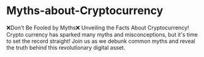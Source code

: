 # Myths-about-Cryptocurrency
❌Don't Be Fooled by Myths❌ Unveiling the Facts About Cryptocurrency!  Crypto currency has sparked many myths and misconceptions, but it's time to set the record straight!  Join us as we debunk common myths and reveal the truth behind this revolutionary digital asset.  
